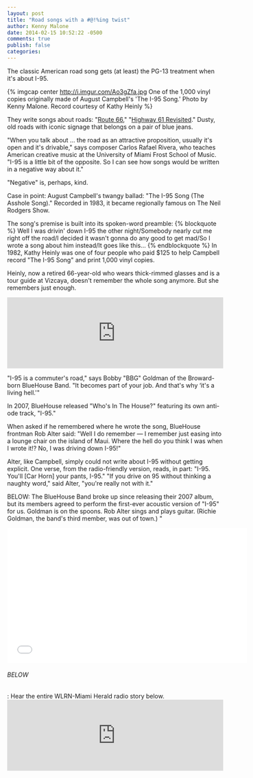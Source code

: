 ```yaml
---
layout: post
title: "Road songs with a #@!%ing twist"
author: Kenny Malone
date: 2014-02-15 10:52:22 -0500
comments: true
publish: false
categories:
---
```


The classic American road song gets (at least) the PG-13 treatment when it's about I-95.

{% imgcap center http://i.imgur.com/Ao3gZfa.jpg One of the 1,000 vinyl copies originally made of August Campbell's 'The I-95 Song.' Photo by Kenny Malone. Record courtesy of Kathy Heinly %}

<!-- more -->

They write songs about roads: "[Route 66](http://www.dailymotion.com/video/x10415e_nat-king-cole-route-66)," "[Highway 61 Revisited](http://www.dailymotion.com/video/xmaciv_bob-dylan-highway-61-revisited_music)." Dusty, old roads with iconic signage that belongs on a pair of blue jeans.

"When you talk about … the road as an attractive proposition, usually it's open and it's drivable," says composer Carlos Rafael Rivera, who teaches American creative music at the University of Miami Frost School of Music. "I-95 is a little bit of the opposite. So I can see how songs would be written in a negative way about it."

"Negative" is, perhaps, kind.

Case in point: August Campbell's twangy ballad: "The I-95 Song (The Asshole Song)." Recorded in 1983, it became regionally famous on The Neil Rodgers Show.

The song's premise is built into its spoken-word preamble:
{% blockquote %}
Well I was drivin' down I-95 the other night/Somebody nearly cut me right off the road/I decided it wasn't gonna do any good to get mad/So I wrote a song about him instead/It goes like this…
{% endblockquote %}
In 1982, Kathy Heinly was one of four people who paid $125 to help Campbell record "The I-95 Song" and print 1,000 vinyl copies.

Heinly, now a retired 66-year-old who wears thick-rimmed glasses and is a tour guide at Vizcaya, doesn't remember the whole song anymore. But she remembers just enough.

<iframe width="100%" height="166" scrolling="no" frameborder="no" src="https://w.soundcloud.com/player/?url=https%3A//api.soundcloud.com/tracks/133418117&color=ff5500"></iframe>

"I-95 is a commuter's road," says Bobby "BBG" Goldman of the Broward-born BlueHouse Band. "It becomes part of your job. And that's why ‘it's a living hell.'"

In 2007, BlueHouse released "Who's In The House?" featuring its own anti-ode track, "I-95."

When asked if he remembered where he wrote the song, BlueHouse frontman Rob Alter said: "Well I do remember — I remember just easing into a lounge chair on the island of Maui. Where the hell do you think I was when I wrote it!? No, I was driving down I-95!"

Alter, like Campbell, simply could not write about I-95 without getting explicit. One verse, from the radio-friendly version, reads, in part: "I-95. You'll [Car Horn] your pants, I-95."
"If you drive on 95 without thinking a naughty word," said Alter, "you're really not with it."

BELOW: The BlueHouse Band broke up since releasing their 2007 album, but its members agreed to perform the first-ever acoustic version of "I-95" for us. Goldman is on the spoons. Rob Alter sings and plays guitar. (Richie Goldman, the band's third member, was out of town.) "

<iframe width="560" height="315" src="//www.youtube.com/embed/MDG2-AFyvQI" frameborder="0" allowfullscreen></iframe>

<h6>BELOW</h6>: Hear the entire WLRN-Miami Herald radio story below.

<iframe width="100%" height="166" scrolling="no" frameborder="no" src="https://w.soundcloud.com/player/?url=https%3A//api.soundcloud.com/tracks/134064145&color=ff5500"></iframe>
